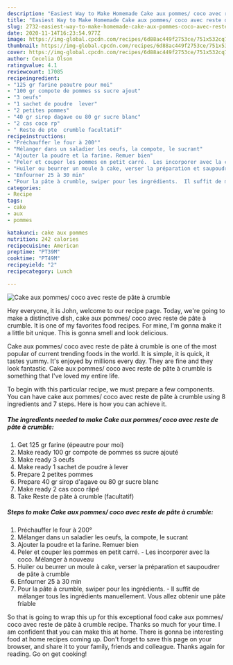 ```yaml
---
description: "Easiest Way to Make Homemade Cake aux pommes/ coco avec reste de pâte à crumble"
title: "Easiest Way to Make Homemade Cake aux pommes/ coco avec reste de pâte à crumble"
slug: 2732-easiest-way-to-make-homemade-cake-aux-pommes-coco-avec-reste-de-pate-a-crumble
date: 2020-11-14T16:23:54.977Z
image: https://img-global.cpcdn.com/recipes/6d88ac449f2753ce/751x532cq70/cake-aux-pommes-coco-avec-reste-de-pate-a-crumble-photo-principale-de-la-recette.jpg
thumbnail: https://img-global.cpcdn.com/recipes/6d88ac449f2753ce/751x532cq70/cake-aux-pommes-coco-avec-reste-de-pate-a-crumble-photo-principale-de-la-recette.jpg
cover: https://img-global.cpcdn.com/recipes/6d88ac449f2753ce/751x532cq70/cake-aux-pommes-coco-avec-reste-de-pate-a-crumble-photo-principale-de-la-recette.jpg
author: Cecelia Olson
ratingvalue: 4.1
reviewcount: 17085
recipeingredient:
- "125 gr farine peautre pour moi"
- "100 gr compote de pommes ss sucre ajout"
- "3 oeufs"
- "1 sachet de poudre  lever"
- "2 petites pommes"
- "40 gr sirop dagave ou 80 gr sucre blanc"
- "2 cas coco rp"
- " Reste de pte  crumble facultatif"
recipeinstructions:
- "Préchauffer le four à 200°"
- "Mélanger dans un saladier les oeufs, la compote, le sucrant"
- "Ajouter la poudre et la farine. Remuer bien"
- "Peler et couper les pommes en petit carré.  Les incorporer avec la coco. Mélanger à nouveau"
- "Huiler ou beurrer un moule à cake, verser la préparation et saupoudrer de pâte à crumble"
- "Enfourner 25 à 30 min"
- "Pour la pâte à crumble, swiper pour les ingrédients.  Il suffit de mélanger tous les ingrédients manuellement. Vous allez obtenir une pâte friable"
categories:
- Recipe
tags:
- cake
- aux
- pommes

katakunci: cake aux pommes 
nutrition: 242 calories
recipecuisine: American
preptime: "PT39M"
cooktime: "PT49M"
recipeyield: "2"
recipecategory: Lunch

---
```



![Cake aux pommes/ coco avec reste de pâte à crumble](https://img-global.cpcdn.com/recipes/6d88ac449f2753ce/751x532cq70/cake-aux-pommes-coco-avec-reste-de-pate-a-crumble-photo-principale-de-la-recette.jpg)

Hey everyone, it is John, welcome to our recipe page. Today, we're going to make a distinctive dish, cake aux pommes/ coco avec reste de pâte à crumble. It is one of my favorites food recipes. For mine, I'm gonna make it a little bit unique. This is gonna smell and look delicious.

Cake aux pommes/ coco avec reste de pâte à crumble is one of the most popular of current trending foods in the world. It is simple, it is quick, it tastes yummy. It's enjoyed by millions every day. They are fine and they look fantastic. Cake aux pommes/ coco avec reste de pâte à crumble is something that I've loved my entire life.




To begin with this particular recipe, we must prepare a few components. You can have cake aux pommes/ coco avec reste de pâte à crumble using 8 ingredients and 7 steps. Here is how you can achieve it.

<!--inarticleads1-->

##### The ingredients needed to make Cake aux pommes/ coco avec reste de pâte à crumble:

1. Get 125 gr farine (épeautre pour moi)
1. Make ready 100 gr compote de pommes ss sucre ajouté
1. Make ready 3 oeufs
1. Make ready 1 sachet de poudre à lever
1. Prepare 2 petites pommes
1. Prepare 40 gr sirop d&#39;agave ou 80 gr sucre blanc
1. Make ready 2 cas coco râpé
1. Take  Reste de pâte à crumble (facultatif)




<!--inarticleads2-->

##### Steps to make Cake aux pommes/ coco avec reste de pâte à crumble:

1. Préchauffer le four à 200°
1. Mélanger dans un saladier les oeufs, la compote, le sucrant
1. Ajouter la poudre et la farine. Remuer bien
1. Peler et couper les pommes en petit carré.  - Les incorporer avec la coco. Mélanger à nouveau
1. Huiler ou beurrer un moule à cake, verser la préparation et saupoudrer de pâte à crumble
1. Enfourner 25 à 30 min
1. Pour la pâte à crumble, swiper pour les ingrédients.  - Il suffit de mélanger tous les ingrédients manuellement. Vous allez obtenir une pâte friable




So that is going to wrap this up for this exceptional food cake aux pommes/ coco avec reste de pâte à crumble recipe. Thanks so much for your time. I am confident that you can make this at home. There is gonna be interesting food at home recipes coming up. Don't forget to save this page on your browser, and share it to your family, friends and colleague. Thanks again for reading. Go on get cooking!
